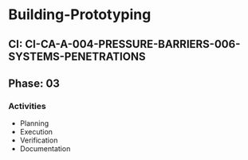 # Building-Prototyping

## CI: CI-CA-A-004-PRESSURE-BARRIERS-006-SYSTEMS-PENETRATIONS
## Phase: 03

### Activities
- Planning
- Execution
- Verification
- Documentation
